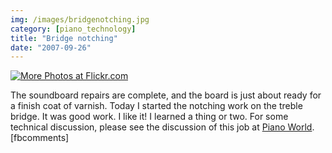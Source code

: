 ```yaml
---
img: /images/bridgenotching.jpg
category: [piano_technology]
title: "Bridge notching"
date: "2007-09-26"
---
```


[![More Photos at Flickr.com](/images/bridgenotching.jpg)](http://www.flickr.com/photos/duanemcguire/1440149633/)

The soundboard repairs are complete, and the board is just about ready for a finish coat of varnish. Today I started the notching work on the treble bridge. It was good work. I like it! I learned a thing or two. For some technical discussion, please see the discussion of this job at [Piano World](http://www.pianoworld.com/ubb/cgi-bin/ultimatebb.cgi?/topic/3/3010.html).\[fbcomments\]
